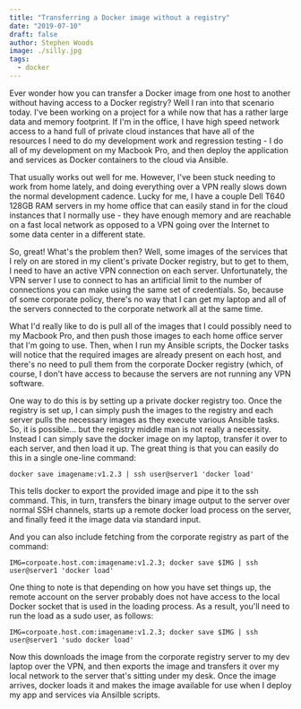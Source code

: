 ```yaml
---
title: "Transferring a Docker image without a registry"
date: "2019-07-10"
draft: false
author: Stephen Woods
image: ./silly.jpg  
tags:
  - docker
---
```


Ever wonder how you can transfer a Docker image from one host to another without having access to a Docker registry? Well 
I ran into that scenario today. I've been working on a project for a while now that has a rather large data and memory
footprint. If I'm in the office, I have high speed network access to a hand full of private cloud instances that have all
of the resources I need to do my development work and regression testing - I do all of my development on my Macbook Pro, and
then deploy the application and services as Docker containers to the cloud via Ansible. 

That usually works out well for me. However, I've been stuck needing to work from home lately, and doing 
everything over a VPN really slows down the normal development cadence. Lucky for me, I have a couple Dell T640 128GB RAM 
servers in my home office that can easily stand in for the cloud instances that I normally use - they have enough memory and
are reachable on a fast local network as opposed to a VPN going over the Internet to some data center in a different state. 

So, great! What's the problem then? Well, some images of the services that I rely on are stored in my client's private 
Docker registry, but to get to them, I need to have an active VPN connection on each server. Unfortunately, the VPN server
I use to connect to has an artificial limit to the number of connections you can make using the same set of credentials. So, because of
some corporate policy, there's no way that I can get my laptop and all of the servers connected to the corporate network 
all at the same time.

What I'd really like to do is pull all of the images that I could possibly need to my Macbook Pro, and then push those 
images to each home office server that I'm going to use. Then, when I run my Ansible scripts, the Docker tasks will notice
that the required images are already present on each host, and there's no need to pull them from the corporate Docker registry
(which, of course, I don't have access to because the servers are not running any VPN software.

One way to do this is by setting up a private docker registry too. Once the registry is set up, I can simply push the images
to the registry and each server pulls the necessary images as they execute various Ansible tasks. So, it is possible... 
but the registry middle man is not really a necessity. Instead I can simply save the docker image on my laptop, transfer it
over to each server, and then load it up. The great thing is that you can easily do this in a single one-line command:

```
docker save imagename:v1.2.3 | ssh user@server1 'docker load'
```

This tells docker to export the provided image and pipe it to the ssh command. This, in turn, transfers the binary image
output to the server over normal SSH channels, starts up a remote docker load process on the server, and finally feed it 
the image data via standard input.

And you can also include fetching from the corporate registry as part of the command:

```
IMG=corpoate.host.com:imagename:v1.2.3; docker save $IMG | ssh user@server1 'docker load'
```

One thing to note is that depending on how you have set things up, the remote account on the server probably does not 
have access to the local Docker socket that is used in the loading process. As a result, you'll need to run the load as
a sudo user, as follows:


```
IMG=corpoate.host.com:imagename:v1.2.3; docker save $IMG | ssh user@server1 'sudo docker load'
``` 

Now this downloads the image from the corporate registry server to my dev laptop over the VPN, and then exports the image
and transfers it over my local network to the server that's sitting under my desk. Once the image arrives, docker loads it
and makes the image available for use when I deploy my app and services via Ansilble scripts.
